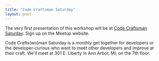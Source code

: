 ```yaml
---
title: "Code Craftsman Saturday"
layout: post
---
```


The very first presentation of this workshop will be at [Code Craftsman Saturday](https://www.meetup.com/TechLife-Ann-Arbor/events/cszggpyxnbrb/).  Sign up on the Meetup website.

Code Crafts(wo)man Saturday is a monthly get together for developers or the developer-curious who want to meet other developers and improve at their craft.  We'll meet at 301 E. Liberty in Ann Arbor, MI, on the 7th floor.